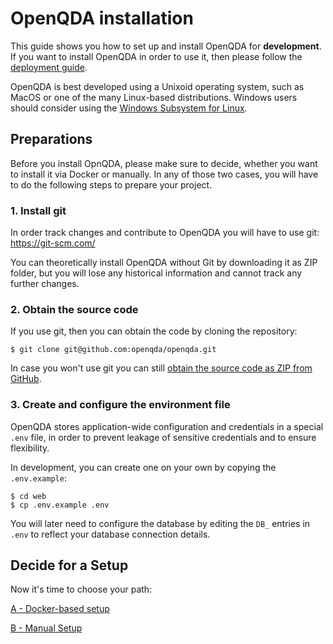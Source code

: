 # OpenQDA installation

This guide shows you how to set up and install OpenQDA for **development**.
If you want to install OpenQDA in order to use it,
then please follow the [deployment guide](./DEPLOYMENT.md).

OpenQDA is best developed using a Unixoid operating system, such
as MacOS or one of the many Linux-based distributions.
Windows users should consider using the
[Windows Subsystem for Linux](https://learn.microsoft.com/en-us/windows/wsl/faq).

## Preparations

Before you install OpnQDA, please make sure to decide, whether you want to install
it via Docker or manually. 
In any of those two cases, you will have to do the following steps to prepare your
project.

### 1. Install git 

In order track changes and contribute to OpenQDA you will have to use git:
https://git-scm.com/

You can theoretically install OpenQDA without Git by downloading it as ZIP folder,
but you will lose any historical information and cannot track any further changes.


### 2. Obtain the source code

If you use git, then you can obtain the code by cloning the repository:

```shell
$ git clone git@github.com:openqda/openqda.git
```

In case you won't use git you can still [obtain the source code
as ZIP from GitHub](https://github.com/openqda/openqda/archive/refs/heads/main.zip).

### 3. Create and configure the environment file

OpenQDA stores application-wide configuration and credentials
in a special `.env` file, in order to prevent leakage of sensitive credentials
and to ensure flexibility.

In development, you can create one on your own by copying the `.env.example`:

```shell
$ cd web
$ cp .env.example .env
```

You will later need to configure the database by editing the `DB_`
entries in `.env` to reflect your database connection details.


## Decide for a Setup

Now it's time to choose your path:

[A - Docker-based setup](./installation/docker.md)

[B - Manual Setup](./installation/manual.md)
